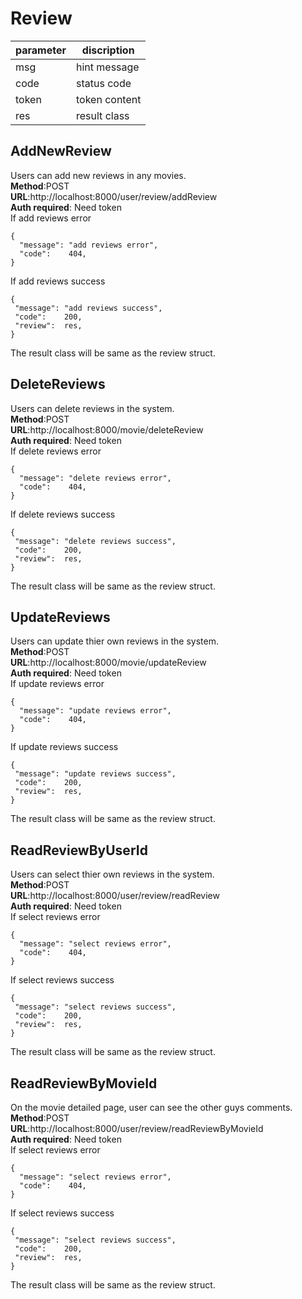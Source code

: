
# Review

parameter  | discription
 ---- | ----- 
 msg  | hint message 
 code  | status code 
 token | token content
 res | result class
 
## AddNewReview
Users can add new reviews in any movies.  
**Method**:POST  
**URL**:http://localhost:8000/user/review/addReview  
**Auth required**: Need token  
If add reviews error   
```
{
  "message": "add reviews error",
  "code":    404,
}
```  
If add reviews success
```
{
 "message": "add reviews success",
 "code":    200,
 "review":  res,
}
```    
The result class will be same as the review struct.

## DeleteReviews
Users can delete reviews in the system.  
**Method**:POST  
**URL**:http://localhost:8000/movie/deleteReview  
**Auth required**: Need token  
If delete reviews error   
```
{
  "message": "delete reviews error",
  "code":    404,
}
```  
If delete reviews success
```
{
 "message": "delete reviews success",
 "code":    200,
 "review":  res,
}
```   
The result class will be same as the review struct.

## UpdateReviews
Users can update thier own reviews in the system.  
**Method**:POST   
**URL**:http://localhost:8000/movie/updateReview  
**Auth required**: Need token   
If update reviews error   
```
{
  "message": "update reviews error",
  "code":    404,
}
```  
If update reviews success
```
{
 "message": "update reviews success",
 "code":    200,
 "review":  res,
}
```   
The result class will be same as the review struct.

## ReadReviewByUserId
Users can select thier own reviews in the system.  
**Method**:POST   
**URL**:http://localhost:8000/user/review/readReview  
**Auth required**: Need token   
If select reviews error   
```
{
  "message": "select reviews error",
  "code":    404,
}
```  
If select reviews success
```
{
 "message": "select reviews success",
 "code":    200,
 "review":  res,
}
```   
The result class will be same as the review struct.

## ReadReviewByMovieId
On the movie detailed page, user can see the other guys comments.  
**Method**:POST   
**URL**:http://localhost:8000/user/review/readReviewByMovieId  
**Auth required**: Need token   
If select reviews error   
```
{
  "message": "select reviews error",
  "code":    404,
}
```  
If select reviews success
```
{
 "message": "select reviews success",
 "code":    200,
 "review":  res,
}
```   
The result class will be same as the review struct.
